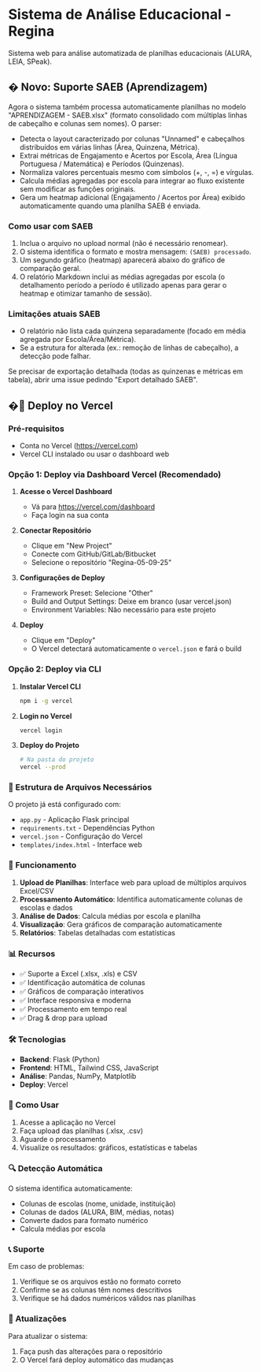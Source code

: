# Sistema de Análise Educacional - Regina

Sistema web para análise automatizada de planilhas educacionais (ALURA, LEIA, SPeak).

## � Novo: Suporte SAEB (Aprendizagem)

Agora o sistema também processa automaticamente planilhas no modelo "APRENDIZAGEM - SAEB.xlsx" (formato consolidado com múltiplas linhas de cabeçalho e colunas sem nomes). O parser:

- Detecta o layout caracterizado por colunas "Unnamed" e cabeçalhos distribuídos em várias linhas (Área, Quinzena, Métrica).
- Extrai métricas de Engajamento e Acertos por Escola, Área (Língua Portuguesa / Matemática) e Períodos (Quinzenas).
- Normaliza valores percentuais mesmo com símbolos (+, -, =) e vírgulas.
- Calcula médias agregadas por escola para integrar ao fluxo existente sem modificar as funções originais.
- Gera um heatmap adicional (Engajamento / Acertos por Área) exibido automaticamente quando uma planilha SAEB é enviada.

### Como usar com SAEB
1. Inclua o arquivo no upload normal (não é necessário renomear).
2. O sistema identifica o formato e mostra mensagem: `(SAEB) processado`.
3. Um segundo gráfico (heatmap) aparecerá abaixo do gráfico de comparação geral.
4. O relatório Markdown inclui as médias agregadas por escola (o detalhamento período a período é utilizado apenas para gerar o heatmap e otimizar tamanho de sessão).

### Limitações atuais SAEB
- O relatório não lista cada quinzena separadamente (focado em média agregada por Escola/Área/Métrica).
- Se a estrutura for alterada (ex.: remoção de linhas de cabeçalho), a detecção pode falhar.

Se precisar de exportação detalhada (todas as quinzenas e métricas em tabela), abrir uma issue pedindo "Export detalhado SAEB".

## �🚀 Deploy no Vercel

### Pré-requisitos
- Conta no Vercel (https://vercel.com)
- Vercel CLI instalado ou usar o dashboard web

### Opção 1: Deploy via Dashboard Vercel (Recomendado)

1. **Acesse o Vercel Dashboard**
   - Vá para https://vercel.com/dashboard
   - Faça login na sua conta

2. **Conectar Repositório**
   - Clique em "New Project"
   - Conecte com GitHub/GitLab/Bitbucket
   - Selecione o repositório "Regina-05-09-25"

3. **Configurações de Deploy**
   - Framework Preset: Selecione "Other"
   - Build and Output Settings: Deixe em branco (usar vercel.json)
   - Environment Variables: Não necessário para este projeto

4. **Deploy**
   - Clique em "Deploy"
   - O Vercel detectará automaticamente o `vercel.json` e fará o build

### Opção 2: Deploy via CLI

1. **Instalar Vercel CLI**
   ```bash
   npm i -g vercel
   ```

2. **Login no Vercel**
   ```bash
   vercel login
   ```

3. **Deploy do Projeto**
   ```bash
   # Na pasta do projeto
   vercel --prod
   ```

### 📁 Estrutura de Arquivos Necessários

O projeto já está configurado com:

- `app.py` - Aplicação Flask principal
- `requirements.txt` - Dependências Python
- `vercel.json` - Configuração do Vercel
- `templates/index.html` - Interface web

### 🔧 Funcionamento

1. **Upload de Planilhas**: Interface web para upload de múltiplos arquivos Excel/CSV
2. **Processamento Automático**: Identifica automaticamente colunas de escolas e dados
3. **Análise de Dados**: Calcula médias por escola e planilha
4. **Visualização**: Gera gráficos de comparação automaticamente
5. **Relatórios**: Tabelas detalhadas com estatísticas

### 📊 Recursos

- ✅ Suporte a Excel (.xlsx, .xls) e CSV
- ✅ Identificação automática de colunas
- ✅ Gráficos de comparação interativos
- ✅ Interface responsiva e moderna
- ✅ Processamento em tempo real
- ✅ Drag & drop para upload

### 🛠️ Tecnologias

- **Backend**: Flask (Python)
- **Frontend**: HTML, Tailwind CSS, JavaScript
- **Análise**: Pandas, NumPy, Matplotlib
- **Deploy**: Vercel

### 📝 Como Usar

1. Acesse a aplicação no Vercel
2. Faça upload das planilhas (.xlsx, .csv)
3. Aguarde o processamento
4. Visualize os resultados: gráficos, estatísticas e tabelas

### 🔍 Detecção Automática

O sistema identifica automaticamente:
- Colunas de escolas (nome, unidade, instituição)
- Colunas de dados (ALURA, BIM, médias, notas)
- Converte dados para formato numérico
- Calcula médias por escola

### 📞 Suporte

Em caso de problemas:
1. Verifique se os arquivos estão no formato correto
2. Confirme se as colunas têm nomes descritivos
3. Verifique se há dados numéricos válidos nas planilhas

### 🔄 Atualizações

Para atualizar o sistema:
1. Faça push das alterações para o repositório
2. O Vercel fará deploy automático das mudanças
